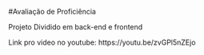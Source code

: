 #Avaliação de Proficiência
<p>Projeto Dividido em back-end e frontend</p>
<p>Link pro video no youtube: https://youtu.be/zvGPl5nZEjo</p>
